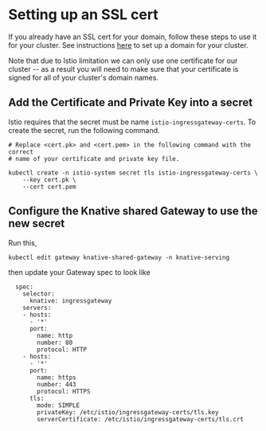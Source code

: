 # Setting up an SSL cert

If you already have an SSL cert for your domain, follow these steps to use it
for your cluster.  See instructions [here](./using-a-custom-domain.md) to set
up a domain for your cluster.

Note that due to Istio limitation we can only use one certificate for our
cluster -- as a result you will need to make sure that your certificate is
signed for all of your cluster's domain names.

## Add the Certificate and Private Key into a secret

Istio requires that the secret must be name `istio-ingressgateway-certs`.
To create the secret, run the following command.

```shell
# Replace <cert.pk> and <cert.pem> in the following command with the correct
# name of your certificate and private key file.

kubectl create -n istio-system secret tls istio-ingressgateway-certs \
    --key cert.pk \
    --cert cert.pem
```

## Configure the Knative shared Gateway to use the new secret

Run this,
```shell
kubectl edit gateway knative-shared-gateway -n knative-serving
```
then update your Gateway spec to look like

```
  spec:
    selector:
      knative: ingressgateway
    servers:
    - hosts:
      - '*'
      port:
        name: http
        number: 80
        protocol: HTTP
    - hosts:
      - '*'
      port:
        name: https
        number: 443
        protocol: HTTPS
      tls:
        mode: SIMPLE
        privateKey: /etc/istio/ingressgateway-certs/tls.key
        serverCertificate: /etc/istio/ingressgateway-certs/tls.crt
```
